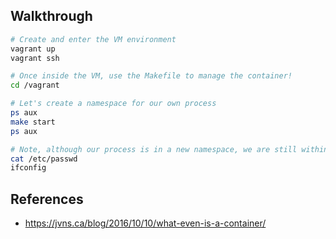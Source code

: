 ## Walkthrough
```bash
# Create and enter the VM environment
vagrant up
vagrant ssh
```

```bash
# Once inside the VM, use the Makefile to manage the container!
cd /vagrant

# Let's create a namespace for our own process
ps aux
make start
ps aux

# Note, although our process is in a new namespace, we are still within the old user and network namespace. See results from below:
cat /etc/passwd
ifconfig
```


## References
- https://jvns.ca/blog/2016/10/10/what-even-is-a-container/
